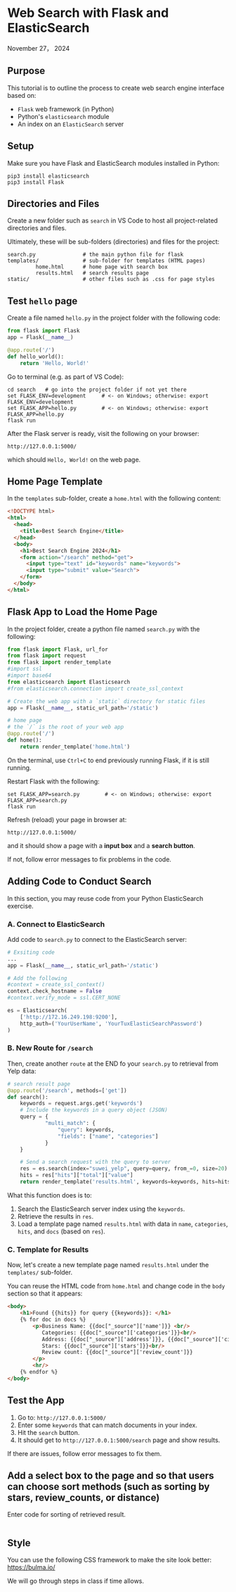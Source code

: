 # Web Search with Flask and ElasticSearch

November 27， 2024

## Purpose

This tutorial is to outline the process to create web search engine interface based on: 

+ `Flask` web framework (in Python)
+ Python's `elasticsearch` module
+ An index on an `ElasticSearch` server

## Setup 

Make sure you have Flask and ElasticSearch modules installed in Python: 

```shell
pip3 install elasticsearch
pip3 install Flask
```

## Directories and Files

Create a new folder such as `search` in VS Code to host all project-related directories and files. 

Ultimately, these will be sub-folders (directories) and files for the project: 

```shell
search.py               # the main python file for flask
templates/              # sub-folder for templates (HTML pages)
         home.html      # home page with search box
         results.html   # search results page
static/                 # other files such as .css for page styles
```

## Test `hello` page

Create a file named `hello.py` in the project folder with the following code: 

```python
from flask import Flask
app = Flask(__name__)

@app.route('/')
def hello_world():
    return 'Hello, World!'
```

Go to terminal (e.g. as part of VS Code): 

```shell
cd search   # go into the project folder if not yet there
set FLASK_ENV=development     # <- on Windows; otherwise: export FLASK_ENV=development
set FLASK_APP=hello.py        # <- on Windows; otherwise: export FLASK_APP=hello.py
flask run
```

After the Flask server is ready, visit the following on your browser: 

`http://127.0.0.1:5000/`

which should `Hello, World!` on the web page. 

## Home Page Template

In the `templates` sub-folder, create a `home.html` with the following content: 

```html
<!DOCTYPE html>
<html>
  <head>
    <title>Best Search Engine</title>
  </head>
  <body>
    <h1>Best Search Engine 2024</h1>
    <form action="/search" method="get">
      <input type="text" id="keywords" name="keywords">
      <input type="submit" value="Search">
    </form>
  </body>
</html>
```

## Flask App to Load the Home Page

In the project folder, create a python file named `search.py` with the following: 

```python
from flask import Flask, url_for
from flask import request
from flask import render_template
#import ssl
#import base64
from elasticsearch import Elasticsearch
#from elasticsearch.connection import create_ssl_context

# Create the web app with a `static` directory for static files
app = Flask(__name__, static_url_path='/static')

# home page
# the `/` is the root of your web app
@app.route('/')
def home():
    return render_template('home.html')
```

On the terminal, use `Ctrl+C` to end previously running Flask, if it is still running. 

Restart Flask with the following: 

```shell
set FLASK_APP=search.py        # <- on Windows; otherwise: export FLASK_APP=search.py
flask run
```

Refresh (reload) your page in browser at: 

`http://127.0.0.1:5000/`

and it should show a page with a **input box** and a **search button**. 

If not, follow error messages to fix problems in the code. 

## Adding Code to Conduct Search

In this section, you may reuse code from your Python ElasticSearch exercise. 

### A. Connect to ElasticSearch

Add code to `search.py` to connect to the ElasticSearch server: 

```python
# Exsiting code
...
app = Flask(__name__, static_url_path='/static')

# Add the following
#context = create_ssl_context()
context.check_hostname = False
#context.verify_mode = ssl.CERT_NONE

es = Elasticsearch(
    ['http://172.16.249.198:9200'],
    http_auth=('YourUserName', 'YourTuxElasticSearchPassword')
)
```

### B. New Route for `/search`

Then, create another `route` at the END fo your `search.py` to retrieval from Yelp data: 

```python
# search result page
@app.route('/search', methods=['get'])
def search():
    keywords = request.args.get('keywords')
    # Include the keywords in a query object (JSON)
    query = {
            "multi_match": {
                "query": keywords, 
                "fields": ["name", "categories"]
            }
    }

    # Send a search request with the query to server
    res = es.search(index="suwei_yelp", query=query, from_=0, size=20)
    hits = res["hits"]["total"]["value"]
    return render_template('results.html', keywords=keywords, hits=hits, docs=res["hits"]["hits"])
```

What this function does is to: 

1. Search the ElasticSearch server index using the `keywords`. 
2. Retrieve the results in `res`. 
3. Load a template page named `results.html` with data in `name`, `categories`, `hits`, and `docs` (based on `res`).

### C. Template for Results

Now, let's create a new template page named `results.html` under the `templates/` sub-folder. 

You can reuse the HTML code from `home.html` and change code in the `body` section so that it appears: 

```html
<body>
    <h1>Found {{hits}} for query {{keywords}}: </h1>
    {% for doc in docs %}
        <p>Business Name: {{doc["_source"]['name']}} <br/>
           Categories: {{doc["_source"]['categories']}}<br/> 
           Address: {{doc["_source"]['address']}}, {{doc["_source"]['city']}}, {{doc["_source"]['state']}}<br/>
           Stars: {{doc["_source"]['stars']}}<br/>
           Review count: {{doc["_source"]['review_count']}}
        </p>
        <hr/>
    {% endfor %}
</body>
```

## Test the App

1. Go to: `http://127.0.0.1:5000/`
2. Enter some `keywords` that can match documents in your index. 
3. Hit the `search` button. 
4. It should get to `http://127.0.0.1:5000/search` page and show results. 
   
If there are issues, follow error messages to fix them. 

## Add a select box to the page and so that users can choose sort methods (such as sorting by stars, review_counts, or distance)
Enter code for sorting of retrieved result.
```

```
## Style

You can use the following CSS framework to make the site look better: 
https://bulma.io/

We will go through steps in class if time allows. 

